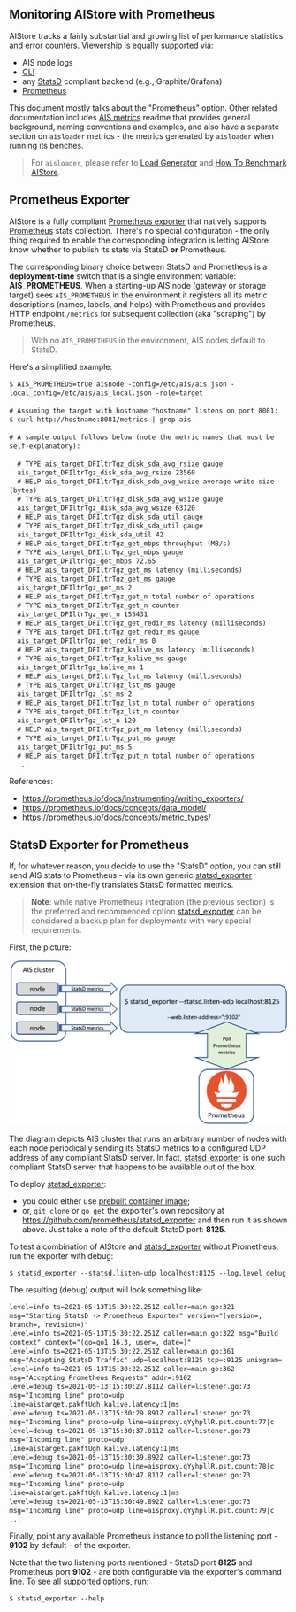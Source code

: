 ## Monitoring AIStore with Prometheus

AIStore tracks a fairly substantial and growing list of performance statistics and error counters. Viewership is equally supported via:
* AIS node logs
* [CLI](/cmd/cli/README.md)
* any [StatsD](https://github.com/etsy/statsd) compliant backend (e.g., Graphite/Grafana)
* [Prometheus](https://prometheus.io/)

This document mostly talks about the "Prometheus" option. Other related documentation includes [AIS metrics](metrics.md) readme that provides general background, naming conventions and examples, and also have a separate section on `aisloader` metrics - the metrics generated by `aisloader` when running its benches.

> For `aisloader`, please refer to [Load Generator](/bench/aisloader/README.md) and [How To Benchmark AIStore](howto_benchmark.md).

## Prometheus Exporter

AIStore is a fully compliant [Prometheus exporter](https://prometheus.io/docs/instrumenting/writing_exporters/) that natively supports [Prometheus](https://prometheus.io/) stats collection. There's no special configuration - the only thing required to enable the corresponding integration is letting AIStore know whether to publish its stats via StatsD **or** Prometheus.

The corresponding binary choice between StatsD and Prometheus is a **deployment-time** switch that is a single environment variable: **AIS_PROMETHEUS**. When a starting-up AIS node (gateway or storage target) sees `AIS_PROMETHEUS` in the environment it registers all its metric descriptions (names, labels, and helps) with Prometheus and provides HTTP endpoint `/metrics` for subsequent collection (aka "scraping") by Prometheus.

> With no `AIS_PROMETHEUS` in the environment, AIS nodes default to StatsD.

Here's a simplified example:

```console
$ AIS_PROMETHEUS=true aisnode -config=/etc/ais/ais.json -local_config=/etc/ais/ais_local.json -role=target

# Assuming the target with hostname "hostname" listens on port 8081:
$ curl http://hostname:8081/metrics | grep ais

# A sample output follows below (note the metric names that must be self-explanatory):

  # TYPE ais_target_DFIltrTgz_disk_sda_avg_rsize gauge
  ais_target_DFIltrTgz_disk_sda_avg_rsize 23560
  # HELP ais_target_DFIltrTgz_disk_sda_avg_wsize average write size (bytes)
  # TYPE ais_target_DFIltrTgz_disk_sda_avg_wsize gauge
  ais_target_DFIltrTgz_disk_sda_avg_wsize 63120
  # HELP ais_target_DFIltrTgz_disk_sda_util gauge
  # TYPE ais_target_DFIltrTgz_disk_sda_util gauge
  ais_target_DFIltrTgz_disk_sda_util 42
  # HELP ais_target_DFIltrTgz_get_mbps throughput (MB/s)
  # TYPE ais_target_DFIltrTgz_get_mbps gauge
  ais_target_DFIltrTgz_get_mbps 72.65
  # HELP ais_target_DFIltrTgz_get_ms latency (milliseconds)
  # TYPE ais_target_DFIltrTgz_get_ms gauge
  ais_target_DFIltrTgz_get_ms 2
  # HELP ais_target_DFIltrTgz_get_n total number of operations
  # TYPE ais_target_DFIltrTgz_get_n counter
  ais_target_DFIltrTgz_get_n 155431
  # HELP ais_target_DFIltrTgz_get_redir_ms latency (milliseconds)
  # TYPE ais_target_DFIltrTgz_get_redir_ms gauge
  ais_target_DFIltrTgz_get_redir_ms 0
  # HELP ais_target_DFIltrTgz_kalive_ms latency (milliseconds)
  # TYPE ais_target_DFIltrTgz_kalive_ms gauge
  ais_target_DFIltrTgz_kalive_ms 1
  # HELP ais_target_DFIltrTgz_lst_ms latency (milliseconds)
  # TYPE ais_target_DFIltrTgz_lst_ms gauge
  ais_target_DFIltrTgz_lst_ms 2
  # HELP ais_target_DFIltrTgz_lst_n total number of operations
  # TYPE ais_target_DFIltrTgz_lst_n counter
  ais_target_DFIltrTgz_lst_n 120
  # HELP ais_target_DFIltrTgz_put_ms latency (milliseconds)
  # TYPE ais_target_DFIltrTgz_put_ms gauge
  ais_target_DFIltrTgz_put_ms 5
  # HELP ais_target_DFIltrTgz_put_n total number of operations
  ...
```

References:

* https://prometheus.io/docs/instrumenting/writing_exporters/
* https://prometheus.io/docs/concepts/data_model/
* https://prometheus.io/docs/concepts/metric_types/

## StatsD Exporter for Prometheus

If, for whatever reason, you decide to use the "StatsD" option, you can still send AIS stats to Prometheus - via its own generic [statsd_exporter](https://github.com/prometheus/statsd_exporter) extension that on-the-fly translates StatsD formatted metrics.

> **Note**: while native Prometheus integration (the previous section) is the preferred and recommended option [statsd_exporter](https://github.com/prometheus/statsd_exporter) can be considered a backup plan for deployments with very special requirements.

First, the picture:

<img src="images/statsd-exporter.png" alt="AIStore monitoring with Prometheus" width="640">

The diagram depicts AIS cluster that runs an arbitrary number of nodes with each node periodically sending its StatsD metrics to a configured UDP address of any compliant StatsD server. In fact, [statsd_exporter](https://github.com/prometheus/statsd_exporter) is one such compliant StatsD server that happens to be available out of the box.

To deploy [statsd_exporter](https://github.com/prometheus/statsd_exporter):

* you could either use [prebuilt container image](https://quay.io/repository/prometheus/statsd-exporter);
* or, `git clone` or `go get` the exporter's own repository at https://github.com/prometheus/statsd_exporter and then run it as shown above. Just take a note of the default StatsD port: **8125**.

To test a combination of AIStore and [statsd_exporter](https://github.com/prometheus/statsd_exporter) without Prometheus, run the exporter with debug:

```console
$ statsd_exporter --statsd.listen-udp localhost:8125 --log.level debug
```

The resulting (debug) output will look something like:

```console
level=info ts=2021-05-13T15:30:22.251Z caller=main.go:321 msg="Starting StatsD -> Prometheus Exporter" version="(version=, branch=, revision=)"
level=info ts=2021-05-13T15:30:22.251Z caller=main.go:322 msg="Build context" context="(go=go1.16.3, user=, date=)"
level=info ts=2021-05-13T15:30:22.251Z caller=main.go:361 msg="Accepting StatsD Traffic" udp=localhost:8125 tcp=:9125 unixgram=
level=info ts=2021-05-13T15:30:22.251Z caller=main.go:362 msg="Accepting Prometheus Requests" addr=:9102
level=debug ts=2021-05-13T15:30:27.811Z caller=listener.go:73 msg="Incoming line" proto=udp line=aistarget.pakftUgh.kalive.latency:1|ms
level=debug ts=2021-05-13T15:30:29.891Z caller=listener.go:73 msg="Incoming line" proto=udp line=aisproxy.qYyhpllR.pst.count:77|c
level=debug ts=2021-05-13T15:30:37.811Z caller=listener.go:73 msg="Incoming line" proto=udp line=aistarget.pakftUgh.kalive.latency:1|ms
level=debug ts=2021-05-13T15:30:39.892Z caller=listener.go:73 msg="Incoming line" proto=udp line=aisproxy.qYyhpllR.pst.count:78|c
level=debug ts=2021-05-13T15:30:47.811Z caller=listener.go:73 msg="Incoming line" proto=udp line=aistarget.pakftUgh.kalive.latency:1|ms
level=debug ts=2021-05-13T15:30:49.892Z caller=listener.go:73 msg="Incoming line" proto=udp line=aisproxy.qYyhpllR.pst.count:79|c
...
```

Finally, point any available Prometheus instance to poll the listening port - **9102** by default - of the exporter.

Note that the two listening ports mentioned - StatsD port **8125** and Prometheus port **9102** - are both configurable via the exporter's command line. To see all supported options, run:

```console
$ statsd_exporter --help
```
